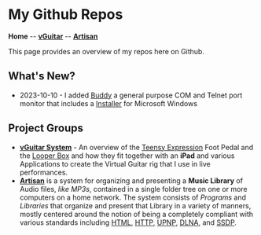 # My Github Repos

**Home** --
[**vGuitar**](vGuitar.md) --
[**Artisan**](Artisan.md)


This page provides an overview of my repos here on Github.

## What's New?

- 2023-10-10 - I added
[Buddy](https://github.com/phorton1/base-apps-buddy) a
general purpose COM and Telnet port monitor that
includes a [Installer](https://github.com/phorton1/base-apps-buddy/tree/master/releases)
for Microsoft Windows


## Project Groups

- [**vGuitar System**](vGuitar.md) - An overview of the
  [Teensy Expression](https://github.com/phorton1/Arduino-teensyExpression)
  Foot Pedal and the
  [Looper Box](https://github.com/phorton1/circle-prh-apps-Looper)
  and how they fit together with an **iPad** and various Applications to
  create the Virtual Guitar rig that I use in live performances.
- [**Artisan**](Artisan.md)
  is a system for organizing and presenting a **Music Library** of
  Audio files, *like MP3s*, contained in a single folder tree on one or
  more computers on a home network.
  The system consists of *Programs* and *Libraries* that organize and
  present that Library in a variety of manners, mostly centered around
  the notion of being a completely compliant with various standards
  including
  [HTML](https://en.wikipedia.org/wiki/HTML),
  [HTTP](https://en.wikipedia.org/wiki/HTTP),
  [UPNP](https://en.wikipedia.org/wiki/Universal_Plug_and_Play),
  [DLNA](https://en.wikipedia.org/wiki/DLNA), and
  [SSDP](https://en.wikipedia.org/wiki/Simple_Service_Discovery_Protocol).
